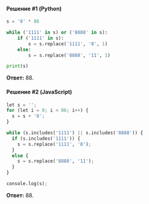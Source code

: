 #### Решение #1 (Python)
```python
s = '8' * 86

while ('1111' in s) or ('8888' in s):
    if ('1111' in s):
        s = s.replace('1111', '8', 1)
    else:
        s = s.replace('8888', '11', 1)

print(s)
```
**Ответ:** 88.

#### Решение #2 (JavaScript)
```python
let s = '';
for (let i = 0; i < 86; i++) {
  s = s + '8';
}

while (s.includes('1111') || s.includes('8888')) {
  if (s.includes('1111')) {
    s = s.replace('1111', '8');
  }
  else {
    s = s.replace('8888', '11');
  }
}

console.log(s);
```
**Ответ:** 88.
